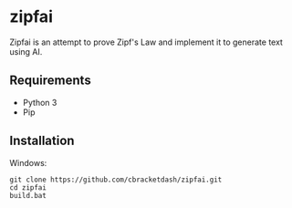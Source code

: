 # zipfai
Zipfai is an attempt to prove Zipf's Law and implement it to generate text using AI.  

## Requirements  
- Python 3
- Pip

## Installation
Windows: 
```
git clone https://github.com/cbracketdash/zipfai.git
cd zipfai
build.bat
```


